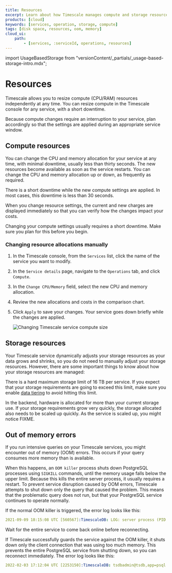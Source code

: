 ```yaml
---
title: Resources
excerpt: Learn about how Timescale manages compute and storage resources
products: [cloud]
keywords: [services, operation, storage, compute]
tags: [disk space, resources, oom, memory]
cloud_ui:
    path:
        - [services, :serviceId, operations, resources]
---
```


import UsageBasedStorage from "versionContent/_partials/_usage-based-storage-intro.mdx";

# Resources

<UsageBasedStorage />

Timescale allows you to resize compute (CPU/RAM) resources independently at any
time. You can resize compute in the Timescale console for any service, with a
short downtime.

Because compute changes require an interruption to your service, plan
accordingly so that the settings are applied during an appropriate service
window.

## Compute resources

You can change the CPU and memory allocation for your service at any time, with
minimal downtime, usually less than thirty seconds. The new resources become
available as soon as the service restarts. You can change the CPU and memory
allocation up or down, as frequently as required.

There is a short downtime while the new compute settings are applied. In most
cases, this downtime is less than 30 seconds.

When you change resource settings, the current and new charges are displayed
immediately so that you can verify how the changes impact your costs.

<Highlight type="warning">
Changing your compute settings usually requires a short downtime. Make sure you
plan for this before you begin.
</Highlight>

<Procedure>

### Changing resource allocations manually

1.  In the Timescale console, from the `Services` list, click the name of
    the service you want to modify.
1.  In the `Service details` page, navigate to the `Operations` tab, and click
    `Compute`.
1.  In the `Change CPU/Memory` field, select the new CPU and memory
    allocation.
1.  Review the new allocations and costs in the comparison chart.
1.  Click `Apply` to save your changes. Your service goes down briefly while the
    changes are applied.

    <img class="main-content__illustration"
    src="https://assets.timescale.com/docs/images/tsc-resources-changed.webp"
    width={1375} height={944}
    alt="Changing Timescale service compute size" />

</Procedure>

## Storage resources

Your Timescale service dynamically adjusts your storage resources as your data
grows and shrinks, so you do not need to manually adjust your storage resources.
However, there are some important things to know about how your storage
resources are managed:

There is a hard maximum storage limit of 16&nbsp;TB per service. If you expect that
your storage requirements are going to exceed this limit, make sure you
enable [data tiering][data-tiering] to avoid hitting this limit.

In the backend, hardware is allocated for more than your current storage use. If
your storage requirements grow very quickly, the storage allocated also needs to
be scaled up quickly. As the service is scaled up, you might notice FIXME.

## Out of memory errors

If you run intensive queries on your Timescale services, you might
encounter out of memory (OOM) errors. This occurs if your query consumes more
memory than is available.

When this happens, an `OOM killer` process shuts down PostgreSQL processes using
`SIGKILL` commands, until the memory usage falls below the upper limit. Because
this kills the entire server process, it usually requires a restart. To
prevent service disruption caused by OOM errors, Timescale attempts to
shut down only the query that caused the problem. This means that the
problematic query does not run, but that your PostgreSQL service continues to
operate normally.

If the normal OOM killer is triggered, the error log looks like this:

```yml
2021-09-09 18:15:08 UTC [560567]:TimescaleDB: LOG: server process (PID 2351983) was terminated by signal 9: Killed
```

Wait for the entire service to come back online before reconnecting.

If Timescale successfully guards the service against the OOM killer, it shuts
down only the client connection that was using too much memory. This prevents
the entire PostgreSQL service from shutting down, so you can reconnect
immediately. The error log looks like this:

```yml
2022-02-03 17:12:04 UTC [2253150]:TimescaleDB: tsdbadmin@tsdb,app=psql [53200] ERROR: out of memory
```

[data-tiering]: /use-timescale/:currentVersion:/data-tiering/
